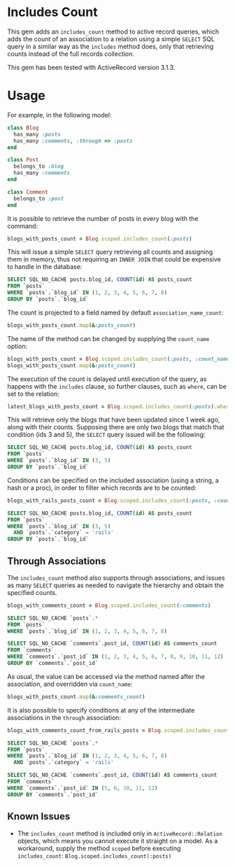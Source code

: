 Includes Count
==============

This gem adds an `includes_count` method to active record queries, which adds the count of an association to a relation using a simple `SELECT` SQL query in a similar way as the `includes` method does, only that retrieving counts instead of the full records collection. 

This gem has been tested with ActiveRecord version 3.1.3.

Usage
=====

For example, in the following model:

```ruby
class Blog
  has_many :posts
  has_many :comments, :through => :posts
end

class Post
  belongs_to :blog
  has_many :comments
end

class Comment
  belongs_to :post
end
```

It is possible to retrieve the number of posts in every blog with the command:

```ruby
blogs_with_posts_count = Blog.scoped.includes_count(:posts)
```

This will issue a simple `SELECT` query retrieving all counts and assigning them in memory, thus not requiring an `INNER JOIN` that could be expensive to handle in the database:

```sql
SELECT SQL_NO_CACHE posts.blog_id, COUNT(id) AS posts_count
FROM `posts`
WHERE `posts`.`blog_id` IN (1, 2, 3, 4, 5, 6, 7, 8)
GROUP BY `posts`.`blog_id`
```
    
The count is projected to a field named by default `association_name_count`:

```ruby
blogs_with_posts_count.map(&:posts_count)
```
    
The name of the method can be changed by supplying the `count_name` option:

```ruby
blogs_with_posts_count = Blog.scoped.includes_count(:posts, :count_name => 'number_of_posts')
blogs_with_posts_count.map(&:posts_count)
```
    
The execution of the count is delayed until execution of the query, as happens with the `includes` clause, so further clauses, such as `where`, can be set to the relation:

```ruby
latest_blogs_with_posts_count = Blog.scoped.includes_count(:posts).where('updated_at > ?', 1.week.ago)
```

This will retrieve only the blogs that have been updated since 1 week ago, along with their counts. Supposing there are only two blogs that match that condition (ids 3 and 5), the `SELECT` query issued will be the following:

```sql
SELECT SQL_NO_CACHE posts.blog_id, COUNT(id) AS posts_count
FROM `posts`
WHERE `posts`.`blog_id` IN (3, 5)
GROUP BY `posts`.`blog_id`
```

Conditions can be specified on the included association (using a string, a hash or a proc), in order to filter which records are to be counted:

```ruby
blogs_with_rails_posts_count = Blog.scoped.includes_count(:posts, :count_name => 'rails_posts_count', :conditions => "category = 'rails'")
```

```sql
SELECT SQL_NO_CACHE posts.blog_id, COUNT(id) AS posts_count
FROM `posts`
WHERE `posts`.`blog_id` IN (3, 5)
  AND `posts`.`category` = 'rails'
GROUP BY `posts`.`blog_id`
```
    
Through Associations
--------------------

The `includes_count` method also supports through associations, and issues as many `SELECT` queries as needed to navigate the hierarchy and obtain the specified counts.

```ruby
blogs_with_comments_count = Blog.scoped.includes_count(:comments)
```
    
```sql
SELECT SQL_NO_CACHE `posts`.*
FROM `posts`
WHERE `posts`.`blog_id` IN (1, 2, 3, 4, 5, 6, 7, 8)
```

```sql
SELECT SQL_NO_CACHE `comments`.post_id, COUNT(id) AS comments_count
FROM `comments`
WHERE `comments`.`post_id` IN (1, 2, 3, 4, 5, 6, 7, 8, 9, 10, 11, 12)
GROUP BY `comments`.`post_id`
```

As usual, the value can be accessed via the method named after the association, and overridden via `count_name`:

```ruby
blogs_with_posts_count.map(&:comments_count)
```
    
It is also possible to specify conditions at any of the intermediate associations in the `through` association:

```ruby
blogs_with_comments_count_from_rails_posts = Blog.scoped.includes_count(:comments, :through_options => { :posts => { :conditions => "category = 'rails'"} })
```
    
```sql
SELECT SQL_NO_CACHE `posts`.*
FROM `posts`
WHERE `posts`.`blog_id` IN (1, 2, 3, 4, 5, 6, 7, 8)
  AND `posts`.`category` = 'rails'
```
    
```sql
SELECT SQL_NO_CACHE `comments`.post_id, COUNT(id) AS comments_count
FROM `comments`
WHERE `comments`.`post_id` IN (5, 6, 10, 11, 12)
GROUP BY `comments`.`post_id`
```


Known Issues
------------

* The `includes_count` method is included only in `ActiveRecord::Relation` objects, which means you cannot execute it straight on a model. As a workaround, supply the method `scoped` before executing `includes_count`: `Blog.scoped.includes_count(:posts)`
